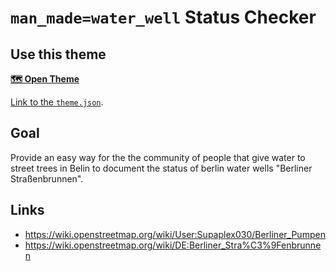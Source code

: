 # `man_made=water_well` Status Checker

## Use this theme

**[🗺 Open Theme](https://mapcomplete.osm.be/theme.html?z=14&lat=52.48004&lon=13.43348&userlayout=https://tordans.github.io/MapComplete-ThemeHelper/OSM-Berlin-Themes/man_made-walter_well-status-checker/theme.json&language=de#)**

[Link to the `theme.json`](https://tordans.github.io/MapComplete-ThemeHelper/OSM-Berlin-Themes/man_made-walter_well-status-checker/theme.json).

## Goal

Provide an easy way for the the community of people that give water to street trees in Belin to document the status of berlin water wells "Berliner Straßenbrunnen".

## Links

- https://wiki.openstreetmap.org/wiki/User:Supaplex030/Berliner_Pumpen
- https://wiki.openstreetmap.org/wiki/DE:Berliner_Stra%C3%9Fenbrunnen
